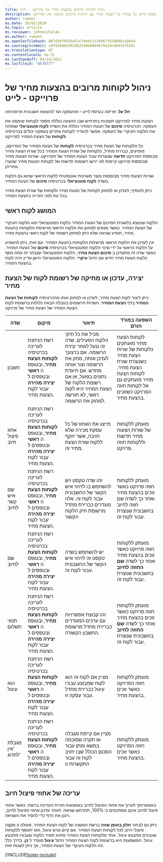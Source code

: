 ```yaml
---
title: ניהול לקוחות מרובים בהצעות מחיר של פרוייקט - לייט
description: נושא זה מספק מידע על עבודה על הצעות מחיר עם לקוחות מרובים שיממנו את הפרויקט. (Sales)
author: rumant
ms.date: 10/01/2020
ms.topic: article
ms.reviewer: johnmichalak
ms.author: rumant
ms.openlocfilehash: 867d34f955ba53c74e9c31349b7f67d84ba10da4
ms.sourcegitcommit: c0792bd65d92db25e0e8864879a19c4b93efb10c
ms.translationtype: HT
ms.contentlocale: he-IL
ms.lasthandoff: 04/14/2022
ms.locfileid: "8576777"
---
```

# <a name="manage-multiple-customers-on-project-quotes---lite"></a>ניהול לקוחות מרובים בהצעות מחיר של פרוייקט - לייט

_**חל על**: פריסה בגרסת לייט – מהעסקה ועד להוצאת חשבונית פרופורמה_

הצעות מחיר לפרויקט תומכות בתרחיש שבו ההצעה כוללת מספר לקוחות שיממנו את העסקה. הכרטיסיה **סיכום** של הצעת המחיר כוללת את השדה **לקוח פוטנציאלי** שמזהה את הלקוח העיקרי של העסקה. אפשר להגדיר לקוחות אחרים בעסקה יכולים בכרטיסיה **לקוחות** של הצעת המחיר לפרויקט.

כל הלקוחות של הצעת מחיר בכרטיסיה **לקוחות** של הצעת המחיר של הפרויקט, מופיעים, כבררת מחדל, כלקוחות של שורת הצעת המחיר בכל שורת הצעת מחיר מבוססת הפרויקט **חדשה** שנוצרות עבור הצעת המחיר של הפרויקט. שורות הצעות מחיר מבוססות פרויקט קיימות לא יירשו רשומות חדשות של לקוחות הצעות מחיר שנוצרו אחריהן.

שורות הצעות מחיר מבוססות מוצר משויכות אוטומטית ללקוח הראשי שהוא גם הלקוח בשדה **לקוח פוטנציאלי** בכרטיסיה **סיכום** של הצעת המחיר.

ניתן להוסיף, לעדכן או למחוק לקוחות של הצעת מחיר ולקוחות של שורת הצעת מחיר בכל עת לפני הזכייה בהצעת המחיר.

## <a name="concept-of-a-primary-customer"></a>המושג לקוח ראשי

הלקוח שנמצא בלשונית הסיכום של הצעת המחיר כלקוח הפוטנציאלי הוא הלקוח העיקרי של הצעת המחיר. כאשר מנסים למחוק את הלקוח הראשי מרשימת הלקוחות בהצעת מחיר, תופיע שגיאה שלא ניתן למחוק רשומה של לקוח ראשי בהצעת מחיר.

אין לעדכן את הלקוח הראשי מרשימת הלקוחות בהצעת המחיר. עם זאת, ניתן להשפיע על הלקוח הראשי על ידי שינוי הלקוח הפוטנציאלי בכרטיסיה **סיכום** של הצעת המחיר. כאשר שדה זה מתעדכן ב **סיכום הצעת מחיר**, הלקוח הפוטנציאלי שנבחר זה עתה נוסף כלקוח הצעת מחיר חדש עם הדגל **עיקרי**. הלקוח הפוטנציאלי הישן עדיין יהיה לקוח בהצעת המחיר.

## <a name="create-update-or-delete-a-quote-customer-record"></a>יצירה, עדכון או מחיקה של רשומת לקוח של הצעת מחיר

ניתן ליצור לקוח הצעת מחיר, לעדכן או למחוק אותו מהכרטיסיה **לקוחות של הצעת המחיר** בדף **הצעת המחיר**. השדות הרשומים בטבלה הבאה כלולות ברשומת לקוח הצעת המחיר של הצעת מחיר של פרויקט.

| **שדה** | **מיקום** | **תיאור** | **השפעה במורד הזרם** |
| --- | --- | --- | --- |
| חשבון | רשת הניתנת לעריכה בכרטיסיה **לקוחות הצעת מחיר**, ובטופס ה **ראשי** ובטפסים ל **יצירה מהירה** עבור לקוח הצעות מחיר. | מכיל את כל תיקי הלקוח הפעילים. שדה זה ננעל לאחר יצירת הרשומה. אם ברצונך לעדכן אותה, מחק את הרשומה וצור אותה מחדש. אם תיעדת נתונים בפועל, או אם רשומת הלקוח של הצעת המחיר היא לקוח ראשי, לא תורשה למחוק את הרשומה. | לקוחות הצעת מחיר מועתקים כלקוחות של שרות הצעת מחיר כשנוצרת שורת הצעת מחיר. לקוחות הצעת מחיר מועתקים גם אל לקוחות חוזה הפרויקט כשזוכים בהצעת מחיר. |
| אחוז פיצול חיוב | רשת הניתנת לעריכה בכרטיסיה **לקוחות הצעת מחיר**, ובטופס ה **ראשי** ובטפסים ל **יצירה מהירה** עבור לקוח הצעות מחיר. | מייצג את האחוז של כל עסקת מכירה שלא חויבה, אשר יזוקף ללקוח שורת הצעת מחיר זה. | מועתק ללקוחות של שורות הצעות מחיר חדשות וללקוחות חוזה פרויקט. |
| שם איש קשר לחיוב | רשת הניתנת לעריכה בכרטיסיה **לקוחות הצעת מחיר**, ובטופס ה **ראשי** ובטפסים ל **יצירה מהירה** עבור לקוח הצעות מחיר. | זהו שדה טקסט ויש להשתמש בו לזיהוי איש הקשר של החשבונית עבור לקוח זה. אלה מוגדרים כברירת מחדל מרשומת תיק הלקוח הקשור | מועתק ללקוחות חוזה פרויקט כאשר זוכים בהצעת מחיר ואחר כך לשדה שם חוזה לחיוב בחשבונית שנוצרת עבור לקוח זה. |
| שם לחיוב | רשת הניתנת לעריכה בכרטיסיה **לקוחות הצעת מחיר**, ובטופס ה **ראשי** ובטפסים ל **יצירה מהירה** עבור לקוח הצעות מחיר. | יש להשתמש בשדה טקסט זה לזיהוי איש הקשר של החשבונית עבור לקוח זה. | מועתק ללקוחות חוזה פרויקט כאשר זוכים בהצעת מחיר ואחר כך לשדה **שם החוזה לחיוב** בחשבונית שנוצרת עבור לקוח זה. |
| תנאי תשלום | רשת הניתנת לעריכה בכרטיסיה **לקוחות הצעת מחיר**, ובטופס ה **ראשי** ובטפסים ל **יצירה מהירה** עבור לקוח הצעות מחיר. | זהו קבוצת אפשרויות עם ערכים המוגדרים כברירת מחדל מרשומת החשבון הקשורה. | מועתק ללקוחות חוזה פרויקט כאשר זוכים בהצעת מחיר ואחר כך לשדה **שם החוזה לחיוב** בחשבונית שנוצרת עבור לקוח זה. |
| הוא עיגול | רשת הניתנת לעריכה בכרטיסיה **לקוחות הצעת מחיר**, ובטופס ה **ראשי** ובטפסים ל **יצירה מהירה** עבור לקוח הצעות מחיר. | מציין אם לקוח זה הוא לקוח שמבוצע עבורו עיגול כברירת מחדל עבור עסקה זו. | מועתק ללקוחות חוזה הפרויקט כאשר זוכים בהצעת מחיר. |
| מגבלת 'אין לחרוג' | רשת הניתנת לעריכה בכרטיסיה **לקוחות הצעת מחיר**, ובטופס ה **ראשי** ובטפסים ל **יצירה מהירה** עבור לקוח הצעות מחיר. | מציין אם קיימת מגבלה או תקרה שסוכמה במשא ומתן עבור הסכום הכולל שבו יחויב לקוח זה עבור התקשרות זו | מועתק ללקוחות חוזה הפרויקט כאשר זוכים בהצעת מחיר. |

## <a name="editing-billing-split-percentages"></a>עריכה של אחוזי פיצול חיוב

באפשרותך לערוך את אחוזי הפיצול לחיוב באמצעות חוויית העריכה ברשת. כאשר אחוזי פיצול לחיוב אינם מסתכמים ב-100%, תתרחש שגיאה. לאחר עדכון אחוזי הפיצול לחיוב, רענן את הדף כדי להסיר את השגיאה.

ניתן גם לבחור **חלק באופן שווה** ברשת המשנה של לקוח הצעת המחיר. פעולה זו מקצה פיצולי חיוב לכל לקוחות הצעת המחיר. אם קיים גורם עיגול, הוא יתווסף ללקוחות שעבורם מתבצע עיגול. אחד מלקוחות הצעת המחיר מתויג תמיד כלקוח שעבורו מתבצע עיגול. המשמעות היא ברשומת לקוח הצעת המחיר הדגל **עיגול** מוגדר ל **כן**. בדרך כלל זהו הלקוח העיקרי של הצעת המחיר, אך ניתן לשנות זאת.


[!INCLUDE[footer-include](../../includes/footer-banner.md)]
